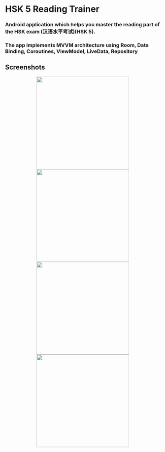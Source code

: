 # HSK 5 Reading Trainer

### Android application which helps you master the reading part of the HSK exam (汉语水平考试)(HSK 5). 

### The app implements MVVM architecture using Room, Data Binding, Coroutines, ViewModel, LiveData, Repository

## Screenshots

<p align="center">
  <img src="https://user-images.githubusercontent.com/42889643/100813269-f4f02c80-3479-11eb-9228-8eea4b470acc.png" width="300">
  <img src="https://user-images.githubusercontent.com/42889643/100813290-fd486780-3479-11eb-93f8-49cc23aaf8fb.png" width="300">
  <img src="https://user-images.githubusercontent.com/42889643/100813309-089b9300-347a-11eb-9a4a-133fc23176b8.png" width="300">
  <img src="https://user-images.githubusercontent.com/42889643/100813327-1224fb00-347a-11eb-9b5f-d1df4af7c816.png" width="300">
</p>
